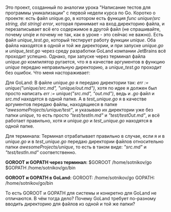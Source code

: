 Это проект, созданный по аналогии урока "Написание тестов для программы уникализации" с первой недели курса по Go.
Коротко о проекте: есть файл unique.go, в котором есть функция *func unique(src string, dst string) error*, которая принимает на вход директорию файла, и перезаписывает всё его содержимое в другой файл (не спрашивайте, почему unqie и почему не так, как в уроке - это сейчас не важно). Есть файл *unique_test.go*, который тестирует работу функции *unique*. Оба файла находятся в одной и той же директории, и при запуске *unique.go* и *unique_test.go* через среду разработки GoLand компании JetBrains всё проходит успешно. Однако, при запуске через терминал файла *unique.go* компилятор ругается, что я в качестве аргументов в функцию *unique* передаю неправильную директорию, а *unique_test.go* проходит без ошибок.
Что меня настораживает:

Для GoLand:
В файле *unique.go* я передаю директории так: *err := unique("unique/src.md", "unique/out.md")*, хотя по идее я должен был просто написать *err := unique("src.md", "out.md")*, ведь и *.go* файл и *src.md* находятся в одной папке. 
А в *test_unique.go* я в качестве аргументов передаю файлы, находящиеся в папке *"awesomeProjects/unique/test"*, и указываю их директории уже без папки *unique*, то есть просто *"test/testIn.md"* и *"test/testOut.md"*, и всё работает правильно, хотя и *unique.go* и *test_unique.go* находятся в одной папке.

Для терминала:
Терминал отрабатывает правильно в случае, если я и в *unique.go* и в *test_unique.go* передаю директории файлов относительно папки *awesomeProjects/unique*, то есть в таком виде: *"src.md"* и *"test/testIn.md"* соответственно.


**GOROOT и GOPATH через терминал:**
$GOROOT /home/sotnikov/go
$GOPATH /home/sotnikov/go/bin


**GOROOT и GOPATH в GoLand:**
GOROOT: /home/sotnikov/go
GOPATH: /home/sotnikov/go/bin

То есть GOROOT и GOPATH для системы и конкретно для GoLand не отличаются. В чём тогда дело? Почему GoLand требует по-разному вводить директорию для файлов из одной и той же папки?
